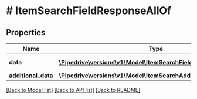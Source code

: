 # # ItemSearchFieldResponseAllOf

## Properties

Name | Type | Description | Notes
------------ | ------------- | ------------- | -------------
**data** | [**\Pipedrive\versions\v1\Model\ItemSearchFieldResponseAllOfData[]**](ItemSearchFieldResponseAllOfData.md) | The array of results |
**additional_data** | [**\Pipedrive\versions\v1\Model\ItemSearchAdditionalData**](ItemSearchAdditionalData.md) |  |

[[Back to Model list]](../README.md#documentation-for-models) [[Back to API list]](../README.md#documentation-for-api-endpoints) [[Back to README]](../README.md)
